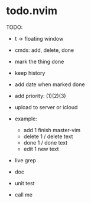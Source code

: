 # todo.nvim

TODO:
* <leader>t -> floating window
* cmds: add, delete, done
* mark the thing done
* keep history
* add date when marked done
* add priority: (1)(2)(3)
* upload to server or icloud
* example:
    * add 1 finish master-vim
    * delete 1 / delete text
    * done 1 / done text
    * edit 1 new text 

* live grep
* doc
* unit test
* call me
